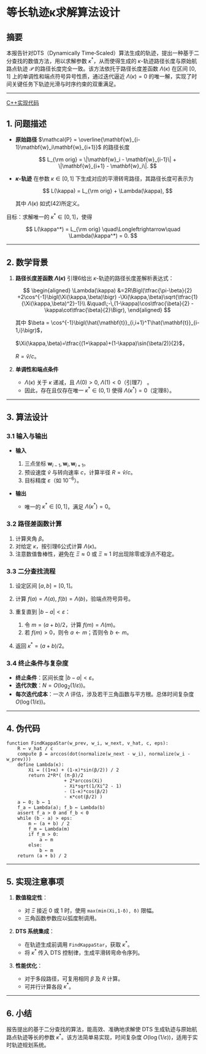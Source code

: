 

# 等长轨迹κ求解算法设计

## 摘要

本报告针对DTS（Dynamically Time‐Scaled）算法生成的轨迹，提出一种基于二分查找的数值方法，用以求解参数 $\kappa^*$，从而使得生成的 $\kappa$-轨迹路径长度与原始航路点轨迹 $\mathcal{P}$ 的路径长度完全一致。该方法依托于路径长度差函数 $\Lambda(\kappa)$ 在区间 $[0,1]$ 上的单调性和端点符号异号性质，通过迭代逼近 $\Lambda(\kappa)=0$ 的唯一解，实现了时间关键任务下轨迹光滑与时序约束的双重满足。

---
[C++实现代码](https://github.com/flitai/kappa-trajectories/)

## 1. 问题描述

* **原始路径** $\mathcal{P} = \overline{\mathbf{w}_{i-1}\mathbf{w}_i\mathbf{w}_{i+1}}$ 的路径长度

  $$
    L_{\rm orig} = \|\mathbf{w}_i - \mathbf{w}_{i-1}\| + \|\mathbf{w}_{i+1} - \mathbf{w}_i\|.
  $$
* **$\kappa$-轨迹** 在参数 $\kappa\in[0,1]$ 下生成对应的平滑转弯路径，其路径长度可表示为

  $$
    L(\kappa) = L_{\rm orig} + \Lambda(\kappa),
  $$

  其中 $\Lambda(\kappa)$ 如式(42)所定义。&#x20;

目标：求解唯一的 $\kappa^*\in[0,1]$，使得

$$
  L(\kappa^*) = L_{\rm orig}
  \quad\Longleftrightarrow\quad
  \Lambda(\kappa^*) = 0.
$$

---

## 2. 数学背景

1. **路径长度差函数 $\Lambda(\kappa)$**
   引理6给出 $\kappa$-轨迹的路径长度差解析表达式：

   $$
   \begin{aligned}
   \Lambda(\kappa)
   &=2R\Bigl(\tfrac{\pi-\beta}{2}
    +2\cos^{-1}\bigl(\Xi(\kappa,\beta)\bigr)
    -\Xi(\kappa,\beta)\sqrt{\tfrac{1}{\Xi(\kappa,\beta)^2}-1}\\
   &\quad\;-\,(1-\kappa)\cos\tfrac{\beta}{2}
    -\kappa\cot\tfrac{\beta}{2}\Bigr),
   \end{aligned}
   $$

   其中
   $\beta = \cos^{-1}\bigl(\hat{\mathbf{t}}_{i,i+1}^T\hat{\mathbf{t}}_{i-1,i}\bigr)$，

   $\Xi(\kappa,\beta)=\tfrac{(1+\kappa)+(1-\kappa)\sin(\beta/2)}{2}$，
   
   $R=\hat v/c$。&#x20;
   
2. **单调性和端点条件**

   * $\Lambda(\kappa)$ 关于 $\kappa$ 递减，且
     $\Lambda(0)>0$, $\Lambda(1)<0$（引理7） 。
   * 因此，存在且仅存在唯一 $\kappa^*\in(0,1)$ 使得 $\Lambda(\kappa^*)=0$（定理8）。&#x20;

---

## 3. 算法设计

### 3.1 输入与输出

* **输入**

  1. 三点坐标 $\mathbf{w}_{i-1},\mathbf{w}_i,\mathbf{w}_{i+1}$。
  2. 预设速度 $\hat v$ 与转向速率 $c$，计算半径 $R=\hat v/c$。
  3. 目标精度 $\varepsilon$（如 $10^{-6}$）。

* **输出**

  * 唯一的 $\kappa^*\in[0,1]$，满足 $\Lambda(\kappa^*)=0$。

### 3.2 路径差函数计算

1. 计算夹角 $\beta$。
2. 对给定 $\kappa$，按引理6公式计算 $\Lambda(\kappa)$。
3. 注意数值鲁棒性，避免在 $\Xi\approx0$ 或 $\Xi\approx1$ 时出现除零或浮点不稳定。

### 3.3 二分查找流程

1. 设定区间 $[a,b]=[0,1]$。
2. 计算 $f(a)=\Lambda(a)$, $f(b)=\Lambda(b)$，验端点符号异号。
3. 重复直到 $|b-a|<\varepsilon$：

   1. 令 $m=(a+b)/2$，计算 $f(m)=\Lambda(m)$。
   2. 若 $f(m)>0$，则令 $a\leftarrow m$；否则令 $b\leftarrow m$。
4. 返回 $\kappa^*=(a+b)/2$。

### 3.4 终止条件与复杂度

* **终止条件**：区间长度 $|b-a|<\varepsilon$。
* **迭代次数**：$N=O(\log_2(1/\varepsilon))$。
* **每次迭代成本**：一次 $\Lambda$ 评估，涉及若干三角函数与平方根。总体时间复杂度 $O(\log(1/\varepsilon))$。

---

## 4. 伪代码

```plaintext
function FindKappaStar(w_prev, w_i, w_next, v_hat, c, eps):
    R ← v_hat / c
    compute β = arccos(dot(normalize(w_next - w_i), normalize(w_i - w_prev)))
    define Lambda(κ):
        Xi = ((1+κ) + (1-κ)*sin(β/2)) / 2
        return 2*R*( (π-β)/2
                     + 2*arccos(Xi)
                     - Xi*sqrt(1/Xi^2 - 1)
                     - (1-κ)*cos(β/2)
                     - κ*cot(β/2) )
    a ← 0; b ← 1
    f_a ← Lambda(a); f_b ← Lambda(b)
    assert f_a > 0 and f_b < 0
    while (b - a) > eps:
        m ← (a + b) / 2
        f_m ← Lambda(m)
        if f_m > 0:
            a ← m
        else:
            b ← m
    return (a + b) / 2
```

---

## 5. 实现注意事项

1. **数值稳定性**：

   * 对 $\Xi$ 接近 0 或 1 时，使用 `max(min(Xi,1-δ), δ)` 限幅。
   * 三角函数参数应以弧度制调用。

2. **DTS 系统集成**：

   * 在轨迹生成前调用 `FindKappaStar`，获取 $\kappa^*$。
   * 将 $\kappa^*$ 传入 DTS 控制律，生成平滑转弯命令序列。

3. **性能优化**：

   * 对于多段路径，可复用相同 $\beta$ 及 $R$ 计算。
   * 可并行计算各段 $\kappa^*$。

---

## 6. 小结

报告提出的基于二分查找的算法，能高效、准确地求解使 DTS 生成轨迹与原始航路点轨迹等长的参数 $\kappa^*$。该方法简单易实现，时间复杂度 $O(\log(1/\varepsilon))$，适用于实时轨迹规划系统。
